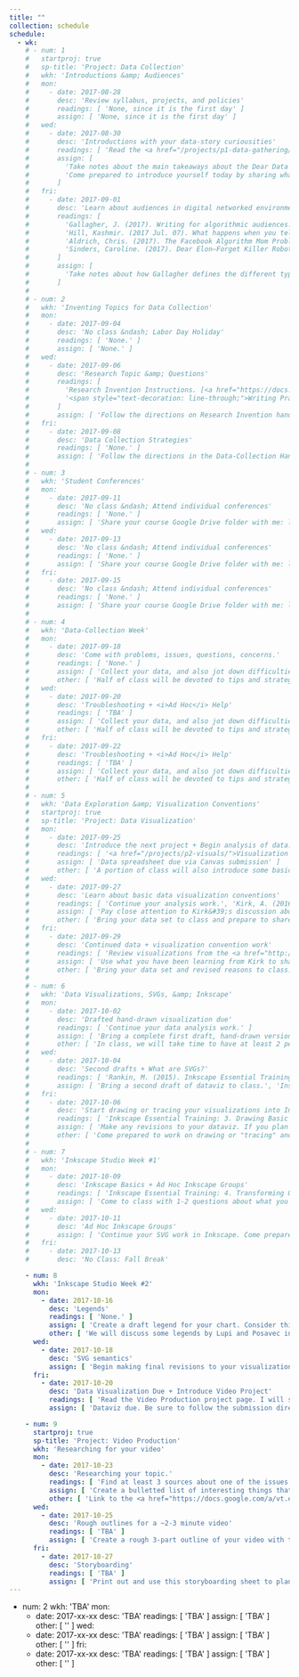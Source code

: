 ```yaml
---
title: ""
collection: schedule
schedule:
  - wk:
    # - num: 1
    #   startproj: true
    #   sp-title: 'Project: Data Collection'
    #   wkh: 'Introductions &amp; Audiences'
    #   mon:
    #     - date: 2017-08-28
    #       desc: 'Review syllabus, projects, and policies'
    #       readings: [ 'None, since it is the first day' ]
    #       assign: [ 'None, since it is the first day' ]
    #   wed:
    #     - date: 2017-08-30
    #       desc: 'Introductions with your data-story curiousities'
    #       readings: [ 'Read the <a href="/projects/p1-data-gathering/">Data-Collection</a> project','Giorgia Lupi. (7 Nov. 2015). <a href="https://www.youtube.com/watch?v=SbqNEKygFiA">Data [are] about people.</a> (You can skip the "Friends in Space" project: ~2:35-6:45)' ]
    #       assign: [
    #         'Take notes about the main takeaways about the Dear Data project. Consider how you see me translating the Dear Data project into this course. Jot down some questions and comments to share.',
    #         'Come prepared to introduce yourself today by sharing what you may end up studying and writing about this semester. Please note that this topic is not set in stone, but simply a curiousity to share.'
    #       ]
    #   fri:
    #     - date: 2017-09-01
    #       desc: 'Learn about audiences in digital networked environments'
    #       readings: [
    #         'Gallagher, J. (2017). Writing for algorithmic audiences. <i>Computers &amp; Composition, 45</i>, pp. 25-30. [<a href="/assets/readings/candc-gallaghar-2017-writing-alg-audiences.pdf">Link</a>]',
    #         'Hill, Kashmir. (2017 Jul. 07). What happens when you tell the internet you are pregnant. Jezebel. [<a href="http://jezebel.com/what-happens-when-you-tell-the-internet-youre-pregnant-1794398989" target="_blank">Outbound Link</a>]',
    #         'Aldrich, Chris. (2017). The Facebook Algorithm Mom Problem. Buffo Socko [Medium.com Blog]. [<a href="https://medium.com/boffo-socko/the-facebook-algorithm-mom-problem-356e5005092e" target="_blank">Outbound Link</a>]',
    #         'Sinders, Caroline. (2017). Dear Elon–Forget Killer Robots. Here’s What You Should Really Worry About. Fast Company/Co.Design. [<a href="https://www.fastcodesign.com/90137818/dear-elon-forget-killer-robots-heres-what-you-should-really-worry-about" target="_blank">Outbound Link</a>]'
    #       ]
    #       assign: [
    #         'Take notes about how Gallagher defines the different types and properties or those types of audiences. After reading it, and the other 3 popular pieces, consider the following dyadic questions for discussion: How are audiences digital media? And, how are digital media audiences?'
    #       ]
    #
    # - num: 2
    #   wkh: 'Inventing Topics for Data Collection'
    #   mon:
    #     - date: 2017-09-04
    #       desc: 'No class &ndash; Labor Day Holiday'
    #       readings: [ 'None.' ]
    #       assign: [ 'None.' ]
    #   wed:
    #     - date: 2017-09-06
    #       desc: 'Research Topic &amp; Questions'
    #       readings: [
    #         'Research Invention Instructions. [<a href="https://docs.google.com/a/vt.edu/document/d/1XZR-bzknMG4B_BCbfGMxF2bZaEKmbR9LK7AoGNfbQyA/edit?usp=sharing" target="_blank">Link</a>]',
    #         '<span style="text-decoration: line-through;">Writing Practices Handout. [<a href="https://docs.google.com/document/d/13G1aiUTT2u33hTpaWCnUfg5HIouQ3eZE7uQcjflKzB4/edit?usp=sharing" target="_blank">Link</a>]</span>. Skip this reading for now. We will cover this concept during the 2nd phase of the course.'
    #       ]
    #       assign: [ 'Follow the directions on Research Invention handout.' ]
    #   fri:
    #     - date: 2017-09-08
    #       desc: 'Data Collection Strategies'
    #       readings: [ 'None.' ]
    #       assign: [ 'Follow the directions in the Data-Collection Handout [<a href="https://docs.google.com/a/vt.edu/document/d/1fjjkzvF7zwcSueL2s7FSKeq1v6Lrxk0ORX0WWdJHuoU/edit?usp=sharing" target="_blank">Link</a>]. You will create a draft Spreadsheet and Data-Collection Plan.' ]
    #
    # - num: 3
    #   wkh: 'Student Conferences'
    #   mon:
    #     - date: 2017-09-11
    #       desc: 'No class &ndash; Attend individual conferences'
    #       readings: [ 'None.' ]
    #       assign: [ 'Share your course Google Drive folder with me: lindgren@vt.edu.', 'Bring your draft research materials to your conference.', 'Come to the conference with at least 3 particular questions about your topic, questions, and collection strategies.' ]
    #   wed:
    #     - date: 2017-09-13
    #       desc: 'No class &ndash; Attend individual conferences'
    #       readings: [ 'None.' ]
    #       assign: [ 'Share your course Google Drive folder with me: lindgren@vt.edu.', 'Bring your draft research materials to your conference.', 'Come to the conference with at least 3 particular questions about your topic, questions, and collection strategies.' ]
    #   fri:
    #     - date: 2017-09-15
    #       desc: 'No class &ndash; Attend individual conferences'
    #       readings: [ 'None.' ]
    #       assign: [ 'Share your course Google Drive folder with me: lindgren@vt.edu.', 'Bring your draft research materials to your conference.', 'Come to the conference with at least 3 particular questions about your topic, questions, and collection strategies.' ]
    #
    # - num: 4
    #   wkh: 'Data-Collection Week'
    #   mon:
    #     - date: 2017-09-18
    #       desc: 'Come with problems, issues, questions, concerns.'
    #       readings: [ 'None.' ]
    #       assign: [ 'Collect your data, and also jot down difficulties and issues that you wish to bring up during class.' ]
    #       other: [ 'Half of class will be devoted to tips and strategies to produce a readable data set; the other half will address questions and concerns about the data-collection process.' ]
    #   wed:
    #     - date: 2017-09-20
    #       desc: 'Troubleshooting + <i>Ad Hoc</i> Help'
    #       readings: [ 'TBA' ]
    #       assign: [ 'Collect your data, and also jot down difficulties and issues that you wish to bring up during class.' ]
    #       other: [ 'Half of class will be devoted to tips and strategies to produce a readable data set; the other half will address questions and concerns about the data-collection process.' ]
    #   fri:
    #     - date: 2017-09-22
    #       desc: 'Troubleshooting + <i>Ad Hoc</i> Help'
    #       readings: [ 'TBA' ]
    #       assign: [ 'Collect your data, and also jot down difficulties and issues that you wish to bring up during class.' ]
    #       other: [ 'Half of class will be devoted to tips and strategies to produce a readable data set; the other half will address questions and concerns about the data-collection process.' ]
    #
    # - num: 5
    #   wkh: 'Data Exploration &amp; Visualization Conventions'
    #   startproj: true
    #   sp-title: 'Project: Data Visualization'
    #   mon:
    #     - date: 2017-09-25
    #       desc: 'Introduce the next project + Begin analysis of data.'
    #       readings: [ '<a href="/projects/p2-visuals/">Visualization project</a> page' ]
    #       assign: [ 'Data spreadsheet due via Canvas submission' ]
    #       other: [ 'A portion of class will also introduce some basic organizational strategies to help you analyze your data.' ]
    #   wed:
    #     - date: 2017-09-27
    #       desc: 'Learn about basic data visualization conventions'
    #       readings: [ 'Continue your analysis work.', 'Kirk, A. (2016). <cite>Data visualisation: A handbook for data driven design</cite>. London: SAGE Publications, pp. 150-206. (Download pp. <a href="https://drive.google.com/a/vt.edu/file/d/0B96D1mtg-kMRbjN5YVhwcnBINHM/view?usp=sharing" target="_blank">150-160</a>, <a href="https://drive.google.com/a/vt.edu/file/d/0B96D1mtg-kMRNVMybVJLQnlzRE0/view?usp=sharing" target="_blank">161-206</a>)' ]
    #       assign: [ 'Pay close attention to Kirk&#39;s discussion about visual encoding and the different types of charts (CHRTS). Figure out what CHRTS type and conventions align with your data set. Based on what you know about patterns in your data thus far, try to narrow down a choise based on 1 chart type. Bring a list of 6-10 reasons (claims with evidence) that support your decision.' ]
    #       other: [ 'Bring your data set to class and prepare to share a short 2-3 minute rationale for a partner to share.' ]
    #   fri:
    #     - date: 2017-09-29
    #       desc: 'Continued data + visualization convention work'
    #       readings: [ 'Review visualizations from the <a href="http://www.dear-data.com/theproject/" target="_blank">Dear Data</a> website.', 'Continue your analysis work.' ]
    #       assign: [ 'Use what you have been learning from Kirk to sharpen your ideas about how what type of chart, marks, and attributes to use for your data.' ]
    #       other: [ 'Bring your data set and revised reasons to class. First, we will conduct the partner pitches. Then, we will use the remaining class time to begin considering how you will draft an initial sketch of your data.' ]
    #
    # - num: 6
    #   wkh: 'Data Visualizations, SVGs, &amp; Inkscape'
    #   mon:
    #     - date: 2017-10-02
    #       desc: 'Drafted hand-drawn visualization due'
    #       readings: [ 'Continue your data analysis work.' ]
    #       assign: [ 'Bring a complete first draft, hand-drawn version of your data visualization to class.' ]
    #       other: [ 'In class, we will take time to have at least 2 peers interpret your dataviz, then prepare feedback for you to consider.', 'Try to install Inkscape on your machine. [<a href="https://inkscape.org/en/release/0.92.2/" target="_blank">Download and install link</a>]', 'Regarding what type of CPU your computer is (32-bt vs 64-bit), refer to this <a href="https://www.computerhope.com/issues/ch001121.htm" target="_blank">online guide</a>.' ]
    #   wed:
    #     - date: 2017-10-04
    #       desc: 'Second drafts + What are SVGs?'
    #       readings: [ 'Rankin, M. (2015). Inkscape Essential Training: Introduction, 1. Getting Started videos, &amp; 2. Navigating an Inkscape Document. [<a href="https://www.lynda.com/SharedPlaylist/1ff0bd2d7f864a9086920140e5db7fa3?org=vt.edu" target="_blank">Outbound link to Lynda.com playlist</a>]' ]
    #       assign: [ 'Bring a second draft of dataviz to class.', 'Install Inkscape by following along in the Lynda.com course videos.' ]
    #   fri:
    #     - date: 2017-10-06
    #       desc: 'Start drawing or tracing your visualizations into Inkscape'
    #       readings: [ 'Inkscape Essential Training: 3. Drawing Basic Shapes. [<a href="https://www.lynda.com/SharedPlaylist/1ff0bd2d7f864a9086920140e5db7fa3?org=vt.edu" target="_blank">Outbound link to Lynda.com playlist</a>]' ]
    #       assign: [ 'Make any revisions to your dataviz. If you plan on tracing it, scan it as a digital image file onto your laptop. I recommend scanning at 300 dpi. If you are drawing it in Inkscape, simply bring your final drawing to class to begin drawing it.' ]
    #       other: [ 'Come prepared to work on drawing or "tracing" and translating your images into Inkscape.' ]
    #
    # - num: 7
    #   wkh: 'Inkscape Studio Week #1'
    #   mon:
    #     - date: 2017-10-09
    #       desc: 'Inkscape Basics + Ad Hoc Inkscape Groups'
    #       readings: [ 'Inkscape Essential Training: 4. Transforming Objects &amp; 5. Working with Fills and Strokes. [<a href="https://www.lynda.com/SharedPlaylist/1ff0bd2d7f864a9086920140e5db7fa3?org=vt.edu" target="_blank">Outbound link to Lynda.com playlist</a>]' ]
    #       assign: [ 'Come to class with 1-2 questions about what you need to accomplish, when translating your dataviz into a SVG file.' ]
    #   wed:
    #     - date: 2017-10-11
    #       desc: 'Ad Hoc Inkscape Groups'
    #       assign: [ 'Continue your SVG work in Inkscape. Come prepared to bring your laptop to work on your data visualization in Inkscape.', 'Come to class with 1-2 questions about what you need to accomplish, when translating your dataviz into a SVG file.' ]
    #   fri:
    #     - date: 2017-10-13
    #       desc: 'No Class: Fall Break'

    - num: 8
      wkh: 'Inkscape Studio Week #2'
      mon:
        - date: 2017-10-16
          desc: 'Legends'
          readings: [ 'None.' ]
          assign: [ 'Create a draft legend for your chart. Consider this guiding question: "What does someone need to interpret my visualization?" All of your design elements that represent your data should be included in your legend. Consider its placement, as well as the order in which you place your labels.' ]
          other: [ 'We will discuss some legends by Lupi and Posavec in class to help us refine our strategies. Then, we will conduct a short round of peer reviews.' ]
      wed:
        - date: 2017-10-18
          desc: 'SVG semantics'
          assign: [ 'Begin making final revisions to your visualization. In class, we will review how to develop semantic groupings of your design elements within Inkscape.' ]
      fri:
        - date: 2017-10-20
          desc: 'Data Visualization Due + Introduce Video Project'
          readings: [ 'Read the Video Production project page. I will send an announcement through Canvas on Thursday (10/19), when the updated version is available.' ]
          assign: [ 'Dataviz due. Be sure to follow the submission directions provided in Canvas.' ]

    - num: 9
      startproj: true
      sp-title: 'Project: Video Production'
      wkh: 'Researching for your video'
      mon:
        - date: 2017-10-23
          desc: 'Researching your topic.'
          readings: [ 'Find at least 3 sources about one of the issues listed on the Video project page.', 'Review the provided sources on the Resources page to help you start your research.' ]
          assign: [ 'Create a bulletted list of interesting things that you learned about how your data are used.', 'Create a list of references after your list in APA, making sure that you also cite your sources for each bullet point in APA format: (Author Name, Year).' ]
          other: [ 'Link to the <a href="https://docs.google.com/a/vt.edu/presentation/d/15xGXV-53gE4bfuHOm7MIytYpxZYAPN3Ti_aYylFOqBs/edit?usp=sharing" target="_blank">Introduction to the Explained Video</a> project' ]
      wed:
        - date: 2017-10-25
          desc: 'Rough outlines for a ~2-3 minute video'
          readings: [ 'TBA' ]
          assign: [ 'Create a rough 3-part outline of your video with the following 3 Acts: 1) Introduction: What is this video about?, 2) What story does your dataviz tell?, and 3) What broader issues about data are linked to your digital practice? Within each Act, develop ideas for scenes that utilize your different sources.' ]
      fri:
        - date: 2017-10-27
          desc: 'Storyboarding'
          readings: [ 'TBA' ]
          assign: [ 'Print out and use this storyboarding sheet to plan out your video sequences for each scene.' ]
---
```


- num: 2
  wkh: 'TBA'
  mon:
    - date: 2017-xx-xx
      desc: 'TBA'
      readings: [ 'TBA' ]
      assign: [ 'TBA' ]
      other: [ '' ]
  wed:
    - date: 2017-xx-xx
      desc: 'TBA'
      readings: [ 'TBA' ]
      assign: [ 'TBA' ]
      other: [ '' ]
  fri:
    - date: 2017-xx-xx
      desc: 'TBA'
      readings: [ 'TBA' ]
      assign: [ 'TBA' ]
      other: [ '' ]

